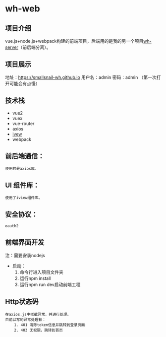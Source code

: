# wh-web

项目介绍
--
vue.js+node.js+webpack构建的前端项目，后端用的是我的另一个项目[wh-server](https://github.com/smallsnail-wh/wh-server)（前后端分离）。

项目展示
--
地址：https://smallsnail-wh.github.io
用户名：admin
密码：admin
（第一次打开可能会有点慢）

技术栈
--
	

 - vue2
 - vuex
 - vue-router
 - axios
 - [ivew](https://www.iviewui.com/)
 - webpack

前后端通信：
------
	使用的是axios库。

UI 组件库：
-------
	使用了iview组件库。

安全协议：
-----
	oauth2

前端界面开发
--
注：需要安装nodejs
	

 - 启动：
	 1. 命令行进入项目文件夹
	 2. 运行npm install
	 3. 运行npm run dev启动前端工程

Http状态码
--
	在axios.js中拦截异常，并进行处理。
	目前以写的异常处理有：
		1. 401 清除token信息并跳转到登录页面
		2. 403 无权限，跳转到首页
		

